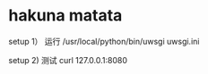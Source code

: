# hakuna matata
setup 1）
运行
/usr/local/python/bin/uwsgi uwsgi.ini  

setup 2)
测试
curl 127.0.0.1:8080
